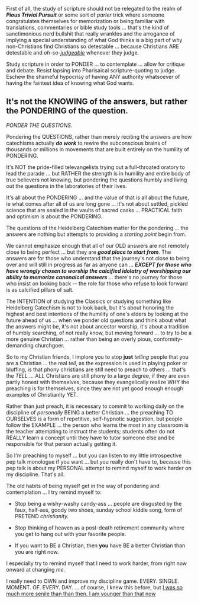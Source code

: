 First of all, the study of scripture should not be relegated to the realm of ***Pious Trivial Pursuit*** or some sort of *parler* trick where someone congratulates themselves for memorization or being familiar with translations, commentaries or bible study tools ... that's the kind of sanctimonious nerd bullshit that really wrankles and the arrogance of implying a special understanding of what God thinks is a big part of why non-Christians find Christians so detestable ... because Christians ARE detestable and *oh-so-[judgeable](https://www.biblestudytools.com/matthew/7-1.html)* whenever they judge.

Study scripture in order to PONDER ... to contemplate ... allow for critique and debate. Resist lapsing into Pharisaical scripture-quoting to judge. Eschew the shameful hypocrisy of having ANY authority whatsoever of having the faintest idea of knowing what God wants. 

## It's not the KNOWING of the answers, but rather the PONDERING of the question.

*PONDER THE QUESTIONS.*

Pondering the QUESTIONS, rather than merely reciting the answers are how catechisms actually ***do work*** to rewire the subconscious brains of thousands or millions in movements that are built entirely on the humility of PONDERING.

It's NOT the pride-filled televangelists trying out a full-throated oratory to lead the parade ... but RATHER the strength is in humility and entire body of true believers not knowing, but pondering the questions humbly and living out the questions in the laboratories of their lives.  

It's all about the PONDERING ... and the value of that is all about the future, ie what comes after all of us are long gone ... it's not about settled, pickled science that are sealed in the vaults of sacred casks ... PRACTICAL faith and optimism is about the PONDERING. 

The questions of the Heidelberg Catechism matter for the pondering ... the answers are nothing but attempts to providing a *starting point* begin from.

We cannot emphasize enough that all of our OLD answers are not remotely close to being perfect ... but they are ***good place to start from***. The answers are for those who understand that the journey's not close to being over and will still in progress as far as anyone can ... ***EXCEPT for those who have wrongly chosen to worship the calcified idolatry of worshipping our ability to memorize canonaical answers*** ... there's no journey for those who insist on looking back -- the role for those who refuse to look forward is as calcified pillars of salt.

The INTENTION of studying the Classics or studying something like Heidelberg Catechism is not to look back, but it's about honoring the highest and best intentions of the humility of one's elders by looking at the future ahead of us ... when we ponder old questions and think about what the answers might be, it's not about ancestor worship, it's about a tradition of humbly searching, of not really know, but moving forward ... to try to be a more genuine Christian ... rather than being an overly pious, conformity-demanding churchgoer.

So to my Christian friends, I implore you to stop **just** *telling* people that you are a Christian ... the real *tell*, as the expression is used in playing poker or bluffing, is that phony christians are still need to preach to others ... that's the *TELL* ... ALL Christians are still phony to a large degree, if they are even partly honest with themselves, because they evangelically realize WHY the preaching is for themselves, since they are not yet good enough enough examples of Christianity YET.

Rather than just preach, it is necessary to commit to working daily on the discipline of *personally* BEING a better Christian ... the preaching TO OURSELVES is a form of repetitive, self-hypnotic suggestion, but people follow the EXAMPLE ... the person who learns the most in any classroom is the teacher attempting to instruct the students; students often do not REALLY learn a concept until they have to tutor someone else and be responsible for that person actually getting it.

So I'm preaching to myself ... but you can listen to my little introspective pep talk monologue if you want ... but you really don't have to, because this pep talk is about my PERSONAL attempt to remind myself to work harder on my discipline. That's all.

The old habits of being myself get in the way of pondering and contemplation ... I try remind myself to:

* Stop being a wishy-washy candy-ass ... people are disgusted by the faux, half-ass, goody two shoes, sunday school kiddie song, form of PRETEND *christianity.*

* Stop thinking of heaven as a post-death retirement community where you get to hang out with your favorite people. 

* If you want to BE a Christian, then **you** have BE a better Christian than you are right now.

I especially try to remind myself that I need to work harder, from right now onward at changing *me.* 

I really need to OWN and improve my discipline game. EVERY. SINGLE. MOMENT. OF. EVERY. DAY. ... of course, I knew this before, but [I was so much more senile than than then, I am younger than that now](https://www.youtube.com/watch?v=rGEIMCWob3U)

